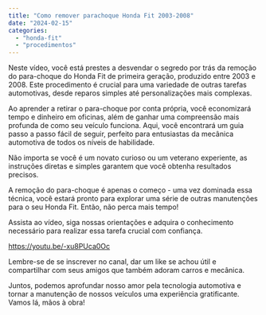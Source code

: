 ```yaml
---
title: "Como remover parachoque Honda Fit 2003-2008"
date: "2024-02-15"
categories: 
  - "honda-fit"
  - "procedimentos"
---
```


Neste vídeo, você está prestes a desvendar o segredo por trás da remoção do para-choque do Honda Fit de primeira geração, produzido entre 2003 e 2008. Este procedimento é crucial para uma variedade de outras tarefas automotivas, desde reparos simples até personalizações mais complexas.

Ao aprender a retirar o para-choque por conta própria, você economizará tempo e dinheiro em oficinas, além de ganhar uma compreensão mais profunda de como seu veículo funciona. Aqui, você encontrará um guia passo a passo fácil de seguir, perfeito para entusiastas da mecânica automotiva de todos os níveis de habilidade.

Não importa se você é um novato curioso ou um veterano experiente, as instruções diretas e simples garantem que você obtenha resultados precisos.

A remoção do para-choque é apenas o começo - uma vez dominada essa técnica, você estará pronto para explorar uma série de outras manutenções para o seu Honda Fit. Então, não perca mais tempo!

Assista ao vídeo, siga nossas orientações e adquira o conhecimento necessário para realizar essa tarefa crucial com confiança.

https://youtu.be/-xu8PUca0Oc

Lembre-se de se inscrever no canal, dar um like se achou útil e compartilhar com seus amigos que também adoram carros e mecânica.

Juntos, podemos aprofundar nosso amor pela tecnologia automotiva e tornar a manutenção de nossos veículos uma experiência gratificante. Vamos lá, mãos à obra!
